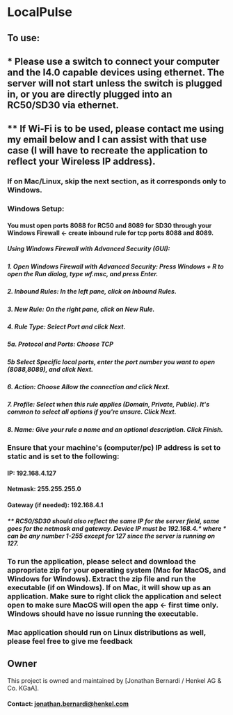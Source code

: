 # LocalPulse
## To use:
## * Please use a switch to connect your computer and the I4.0 capable devices using ethernet. The server will not start unless the switch is plugged in, or you are directly plugged into an RC50/SD30 via ethernet.
## ** If Wi-Fi is to be used, please contact me using my email below and I can assist with that use case (I will have to recreate the application to reflect your Wireless IP address).
### If on Mac/Linux, skip the next section, as it corresponds only to Windows.
### Windows Setup:
#### You must open ports 8088 for RC50 and 8089 for SD30 through your Windows Firewall <- create inbound rule for tcp ports 8088 and 8089.
##### Using Windows Firewall with Advanced Security (GUI):
##### 1. Open Windows Firewall with Advanced Security: Press Windows + R to open the Run dialog, type wf.msc, and press Enter.
##### 2. Inbound Rules: In the left pane, click on Inbound Rules.
##### 3. New Rule: On the right pane, click on New Rule.
##### 4. Rule Type: Select Port and click Next.
##### 5a. Protocol and Ports: Choose TCP
##### 5b Select Specific local ports, enter the port number you want to open (8088,8089), and click Next.
##### 6. Action: Choose Allow the connection and click Next.
##### 7. Profile: Select when this rule applies (Domain, Private, Public). It's common to select all options if you're unsure. Click Next.
##### 8. Name: Give your rule a name and an optional description. Click Finish.

### Ensure that your machine's (computer/pc) IP address is set to static and is set to the following: 
#### IP: 192.168.4.127
#### Netmask: 255.255.255.0
#### Gateway (if needed): 192.168.4.1
##### ** RC50/SD30 should also reflect the same IP for the server field, same goes for the netmask and gateway. Device IP must be 192.168.4.* where * can be any number 1-255 except for 127 since the server is running on 127.


### To run the application, please select and download the appropriate zip for your operating system (Mac for MacOS, and Windows for Windows). Extract the zip file and run the executable (if on Windows). If on Mac, it will show up as an application. Make sure to right click the application and select open to make sure MacOS will open the app <- first time only. Windows should have no issue running the executable. 

### Mac application should run on Linux distributions as well, please feel free to give me feedback

## Owner

This project is owned and maintained by [Jonathan Bernardi / Henkel AG & Co. KGaA].

#### Contact: jonathan.bernardi@henkel.com
